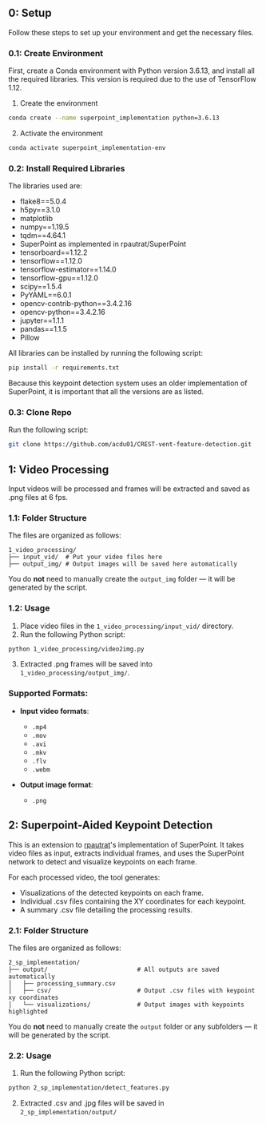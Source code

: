 
## 0: Setup
Follow these steps to set up your environment and get the necessary files.

### 0.1: Create Environment

First, create a Conda environment with Python version 3.6.13, and install all the required libraries. This version is required due to the use of TensorFlow 1.12. 

1. Create the environment
```bash
conda create --name superpoint_implementation python=3.6.13
```

2. Activate the environment
```bash
conda activate superpoint_implementation-env
```

### 0.2: Install Required Libraries

The libraries used are:
- flake8==5.0.4
- h5py==3.1.0
- matplotlib 
- numpy==1.19.5
- tqdm==4.64.1
- SuperPoint as implemented in rpautrat/SuperPoint
- tensorboard==1.12.2
- tensorflow==1.12.0
- tensorflow-estimator==1.14.0
- tensorflow-gpu==1.12.0
- scipy==1.5.4
- PyYAML==6.0.1
- opencv-contrib-python==3.4.2.16
- opencv-python==3.4.2.16
- jupyter==1.1.1
- pandas==1.1.5
- Pillow

All libraries can be installed by running the following script:

```bash
pip install -r requirements.txt
```

Because this keypoint detection system uses an older implementation of SuperPoint, it is important that all the versions are as listed. 

### 0.3: Clone Repo

Run the following script:
```bash
git clone https://github.com/acdu01/CREST-vent-feature-detection.git
```

## 1: Video Processing

Input videos will be processed and frames will be extracted and saved as .png files at 6 fps. 

### 1.1: Folder Structure

The files are organized as follows:
```
1_video_processing/
├── input_vid/  # Put your video files here
├── output_img/ # Output images will be saved here automatically
```
You do **not** need to manually create the `output_img` folder — it will be generated by the script.

### 1.2: Usage

1. Place video files in the `1_video_processing/input_vid/` directory.
2. Run the following Python script:
```bash
python 1_video_processing/video2img.py
```
3. Extracted .png frames will be saved into `1_video_processing/output_img/`.


###  Supported Formats:

- **Input video formats**:
  - `.mp4`
  - `.mov`
  - `.avi`
  - `.mkv`
  - `.flv`
  - `.webm`

- **Output image format**:
  - `.png`


## 2: Superpoint-Aided Keypoint Detection
This is an extension to [rpautrat](https://github.com/rpautrat/SuperPoint?tab=readme-ov-file)'s implementation of SuperPoint. It takes video files as input, extracts individual frames, and uses the SuperPoint network to detect and visualize keypoints on each frame.

For each processed video, the tool generates:

- Visualizations of the detected keypoints on each frame.
- Individual .csv files containing the XY coordinates for each keypoint.
- A summary .csv file detailing the processing results.

### 2.1: Folder Structure

The files are organized as follows:
```
2_sp_implementation/
├── output/                         # All outputs are saved automatically
│   ├── processing_summary.csv      
│   ├── csv/                        # Output .csv files with keypoint xy coordinates 
│   └── visualizations/             # Output images with keypoints highlighted
```
You do **not** need to manually create the `output` folder or any subfolders — it will be generated by the script.

### 2.2: Usage

1. Run the following Python script:
```bash
python 2_sp_implementation/detect_features.py
```
2. Extracted .csv and .jpg files will be saved in `2_sp_implementation/output/`
